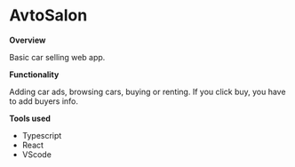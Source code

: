 # AvtoSalon

**Overview**

Basic car selling web app.

**Functionality**

Adding car ads, browsing cars, buying or renting. If you click buy, you have to add buyers info.

**Tools used**

* Typescript
* React
* VScode
